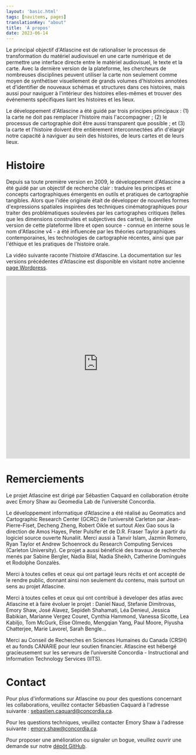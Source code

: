 ```yaml
---
layout: 'basic.html'
tags: [navitems, pages]
translationKey: "about"
title: 'À propos'
date: 2023-06-14
---
```


Le principal objectif d'Atlascine est de rationaliser le processus de transformation du matériel audiovisuel en une carte numérique et de permettre une interface directe entre le matériel audiovisuel, le texte et la carte. Avec la dernière version de la plateforme, les chercheurs de nombreuses disciplines peuvent utiliser la carte non seulement comme moyen de synthétiser visuellement de grands volumes d'histoires annotées et d'identifier de nouveaux schémas et structures dans ces histoires, mais aussi pour naviguer à l'intérieur des histoires elles-mêmes et trouver des événements spécifiques liant les histoires et les lieux.

Le développement d'Atlascine a été guidé par trois principes principaux : (1) la carte ne doit pas remplacer l'histoire mais l'accompagner ; (2) le processus de cartographie doit être aussi transparent que possible ; et (3) la carte et l'histoire doivent être entièrement interconnectées afin d'élargir notre capacité à naviguer au sein des histoires, de leurs cartes et de leurs lieux.

# Histoire

Depuis sa toute première version en 2009, le développement d'Atlascine a été guidé par un objectif de recherche clair : traduire les principes et concepts cartographiques émergents en outils et pratiques de cartographie tangibles. Alors que l'idée originale était de développer de nouvelles formes d'expressions spatiales inspirées des techniques cinématographiques pour traiter des problématiques soulevées par les cartographes critiques (telles que les dimensions construites et subjectives des cartes), la dernière version de cette plateforme libre et open source - connue en interne sous le nom d'Atlascine v4 - a été influencée par les théories cartographiques contemporaines, les technologies de cartographie récentes, ainsi que par l'éthique et les pratiques de l'histoire orale.

La vidéo suivante raconte l'histoire d'Atlascine. La documentation sur les versions précédentes d'Atlascine est disponible en visitant notre ancienne [page Wordpress](https://atlascineproject.wordpress.com/).

<div style="height:500px">
<iframe src="https://liveconcordia.sharepoint.com/teams/COHDSALLLABWEEKLYMEETING/_layouts/15/embed.aspx?UniqueId=12dee274-fcb4-44e1-9523-eddf511d60a7&embed=%7B%22ust%22%3Atrue%2C%22hv%22%3A%22CopyEmbedCode%22%7D&referrer=StreamWebApp&referrerScenario=EmbedDialog.Create" width="100%" height="100%" frameborder="0" scrolling="no" allowfullscreen title="Life_Story_of_Atlascine.mp4"></iframe>
</div>

# Remerciements

Le projet Atlascine est dirigé par Sébastien Caquard en collaboration étroite avec Emory Shaw au Geomedia Lab de l’université Concordia.  

Le développement informatique d’Atlascine a été réalisé au Geomatics and Cartographic Research Center (GCRC) de l’université Carleton par Jean-Pierre-Fiset, Decheng Zheng, Robert Oikle et surtout Alex Gao sous la direction de Amos Hayes, Peter Pulsifer et de D.R. Fraser Taylor à partir du logiciel source ouverte Nunaliit. Merci aussi à Tanvir Islam, Jazmin Romero, Ryan Taylor et Andrew Schoenrock du Research Computing Services (Carleton University). Ce projet a aussi bénéficié des travaux de recherche menés par Sabine Bergler, Nadia Bilal, Nadia Sheikh, Catherine Dominguès et Rodolphe Gonzalès. ​ 

Merci à toutes celles et ceux qui ont partagé leurs récits et ont accepté de le rendre public, donnant ainsi non seulement du contenu, mais surtout un sens au projet Atlascine. 

Merci à toutes celles et ceux qui ont contribué à developer des atlas avec Atlascine et à faire évoluer le projet : Daniel Naud, Stefanie Dimitrovas, Emory Shaw, José Alavez, Sepideh Shahamati, Léa Denieul, Jessica Babikian, Marianne Vergez Couret, Cynthia Hammond, Vanessa Sicotte, Lea Kabiljo, Tom McGurk, Élise Olmedo, Mengqian Yang, Paul Moore, Piyusha Chatterjee, Marie Lavorel, Sarah Bengle…​ 

Merci au Conseil de Recherches en Sciences Humaines du Canada (CRSH) et au fonds CANARIE pour leur soutien financier. Atlascine est hébergé gracieusement sur les serveurs de l’université Concordia - Instructional and Information Technology Services (IITS). 

# Contact

Pour plus d'informations sur Atlascine ou pour des questions concernant les collaborations, veuillez contacter Sébastien Caquard à l'adresse suivante : <a href="mailto:sebastien.caquard@concordia.ca">sebastien.caquard@concordia.ca</a>.

Pour les questions techniques, veuillez contacter Emory Shaw à l'adresse suivante : <a href="mailto:emory.shaw@concordia.ca">emory.shaw@concordia.ca</a>.

Pour proposer une amélioration ou signaler un bogue, veuillez ouvrir une demande sur notre  [dépôt GitHub](https://github.com/geomedialab/atlascine).